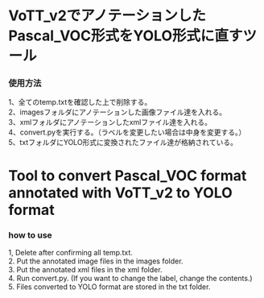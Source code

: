 # VoTT_v2でアノテーションしたPascal_VOC形式をYOLO形式に直すツール

### 使用方法
1、全てのtemp.txtを確認した上で削除する。  
2、imagesフォルダにアノテーションした画像ファイル達を入れる。  
3、xmlフォルダにアノテーションしたxmlファイル達を入れる。  
4、convert.pyを実行する。（ラベルを変更したい場合は中身を変更する。）  
5、txtフォルダにYOLO形式に変換されたファイル達が格納されている。　　

# Tool to convert Pascal_VOC format annotated with VoTT_v2 to YOLO format

### how to use
1, Delete after confirming all temp.txt.  
2. Put the annotated image files in the images folder.  
3. Put the annotated xml files in the xml folder.  
4. Run convert.py. (If you want to change the label, change the contents.)  
5. Files converted to YOLO format are stored in the txt folder.  
